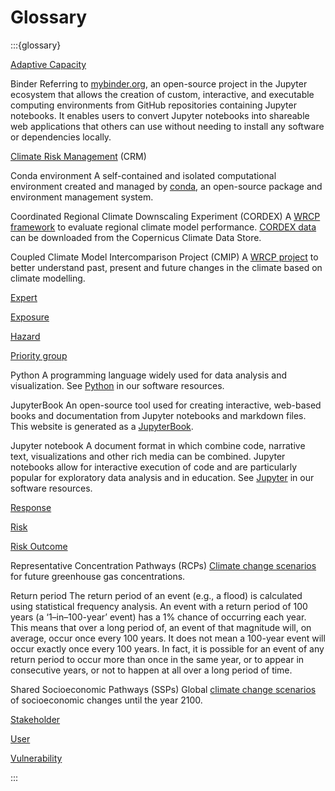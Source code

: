 Glossary
=======================

:::{glossary}

[Adaptive Capacity](#framework-term-adaptivecapacity)
 

Binder
 Referring to [mybinder.org](https://mybinder.org), an open-source project in the Jupyter ecosystem that allows the creation of custom, interactive, and executable computing environments from GitHub repositories containing Jupyter notebooks. It enables users to convert Jupyter notebooks into shareable web applications that others can use without needing to install any software or dependencies locally.

[Climate Risk Management](#framework-term-crm) (CRM)
 

Conda environment
 A self-contained and isolated computational environment created and managed by [conda](https://docs.conda.io/en/latest/), an open-source package and environment management system.

Coordinated Regional Climate Downscaling Experiment (CORDEX)
 A [WRCP framework](https://cordex.org/) to evaluate regional climate model performance. [CORDEX data](https://confluence.ecmwf.int/display/CKB/CORDEX%3A+Regional+climate+projections) can be downloaded from the Copernicus Climate Data Store.

Coupled Climate Model Intercomparison Project (CMIP)
 A [WRCP project](https://wcrp-cmip.org/) to better understand past, present and future changes in the climate based on climate modelling.

[Expert](#framework-term-expert)
 

[Exposure](#framework-term-exposure)
 

[Hazard](#framework-term-hazard)
 

[Priority group](#framework-term-prioritygroup)
 

Python
 A programming language widely used for data analysis and visualization.
 See [Python](software.md#python) in our software resources.

JupyterBook
 An open-source tool used for creating interactive, web-based books and documentation from Jupyter notebooks and markdown files. This website is generated as a [JupyterBook](https://jupyterbook.org/).

Jupyter notebook
 A document format in which combine code, narrative text, visualizations and other rich media can be combined.
 Jupyter notebooks allow for interactive execution of code and are particularly popular for exploratory data analysis and in education.
 See [Jupyter](software.md#jupyter) in our software resources.

[Response](#framework-term-response)
 

[Risk](#framework-term-risk)
 

[Risk Outcome](#framework-term-riskoutcome)
 

Representative Concentration Pathways (RCPs)
 [Climate change scenarios](#framework-climatechangescenarios) for future greenhouse gas concentrations.

Return period
 The return period of an event (e.g., a flood) is calculated using statistical frequency analysis. An event with a return period of 100 years (a ‘1–in–100-year’ event) has a 1% chance of occurring each year. This means that over a long period of, an event of that magnitude will, on average, occur once every 100 years. It does not mean a 100-year event will occur exactly once every 100 years. In fact, it is possible for an event of any return period to occur more than once in the same year, or to appear in consecutive years, or not to happen at all over a long period of time.

Shared Socioeconomic Pathways (SSPs)
 Global [climate change scenarios](#framework-climatechangescenarios) of socioeconomic changes until the year 2100.

[Stakeholder](#framework-term-stakeholder)
 

[User](#framework-term-user)
 

[Vulnerability](#framework-term-vulnerability)
 

:::
